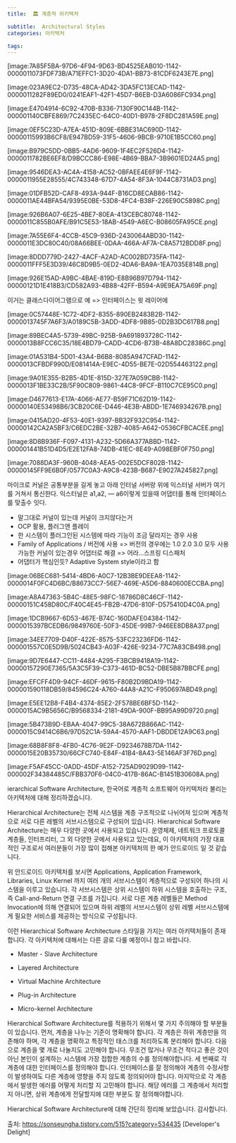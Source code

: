 ```yaml
---
title:  🏛 계층적 아키텍처

subtitle:  Architectural Styles
categories: 아키텍처

tags: 
---
```


  
  
  
[image:7A85F5BA-97D6-4F94-9D63-BD4525EAB010-1142-0000011073FDF73B/A71EFFC1-3D20-4DA1-BB73-81CDF6243E7E.png]  
  
  
[image:023A9EC2-D735-48CA-AD42-3DA5FC13ECAD-1142-0000011282F89ED0/0241EAF1-42F1-45D7-B6EB-D3A6086FC934.png]  
  
  
[image:E4704914-6C92-470B-B336-7130F90C144B-1142-000001140CBFE869/7C2435EC-64C0-40D1-B978-2F8DC281A59E.png]  
  
  
  
[image:0EF5C23D-A7EA-451D-809E-6BBE31AC690D-1142-00000115993B6CF8/E947BD59-31F5-4606-9BCB-9710E1B5CC60.png]  
  
  
[image:B979C5DD-0BB5-4AD6-9609-1F4EC2F526D4-1142-0000011782BE6EF8/D9BCCC86-E98E-4B69-BBA7-3B9601ED24A5.png]  
  
  
[image:9546DEA3-AC4A-4158-AC52-0BFAEE4E6F9F-1142-0000011955E28555/4C743348-67D7-4A54-8F3A-1044C8731AD3.png]  
  
  
[image:01DFB52D-CAF8-493A-944F-B16CD8ECAB86-1142-0000011AE44BFA54/9395E0BE-53D8-4FC4-B38F-226E90C5898C.png]  
  
  
[image:926B6A07-6E25-4BE7-80EA-413CEBC80748-1142-0000011C855B0AFE/B91C5E53-18AB-4549-A6EC-B08605FA95CE.png]  
  
  
[image:7A55E6F4-4CCB-45C9-936D-2430064ABD30-1142-0000011E3DC80C40/08A66BEE-0DAA-466A-AF7A-C8A5712BDD8F.png]  
  
  
[image:8DDD779D-2427-4ACF-A2AD-AC002BD735FA-1142-0000011FFF5E3D39/46C8D9B5-0ED2-4DA6-BA9A-1EA7035E814B.png]  
  
  
[image:926E15AD-A9BC-4BAE-819D-E8B96B97D794-1142-00000121D1E418B3/CD582A93-4B88-42FF-B594-A9E9EA75A69F.png]  
  
이거는 클래스다이어그램으로 예 => 인터페이스는 윗 레이어에  
  
  
  
[image:0C57448E-1C72-4DF2-8355-890EB2483B2B-1142-0000013745F7A6F3/A0189C5B-3ADD-4DF8-9B85-0D2B3DC617B8.png]  
  
  
[image:89BEC4A5-5739-49BC-925B-9A691893728C-1142-0000013B8FCC6C35/18E4BD79-CADD-4CD6-B73B-48A8DC28386C.png]  
  
  
[image:01A531B4-5D01-43A4-B6B8-8085A947CFAD-1142-0000013CFBDF990D/E081414A-E9EC-4D55-BE7E-02D554463122.png]  
  
  
[image:9A01E355-B2B5-4D1E-815D-327E7A059CBB-1142-0000013F1BE33C2B/5F90C809-9861-44C8-9FCF-B110C7CE95C0.png]  
  
  
[image:D4677613-E17A-4066-AE77-B59F71C62D19-1142-00000140E53498B6/3CB20C6E-D446-4E3B-ABDD-1E746934267B.png]  
  
  
[image:0415AD20-4F53-40E1-9397-BB32F932C954-1142-00000142CA2A5BF3/C6EDC2BE-32B7-4085-A642-0536CFBCACEE.png]  
  
  
[image:8D8B936F-F097-4131-A232-5D66A377ABBD-1142-000001441B51D4D5/E2E12FA8-74DB-41EC-8E49-A098EBF0F750.png]  
  
  
[image:7088DA3F-960B-4048-AEA5-002E5DCF802B-1142-00000145FF9E6B0F/0577C0A3-A9C8-423B-B687-E9027A245827.png]  
  
마이크로 커널은 공통부분을 길게 놓고 아래 인터널 서버랑 위에 익스터널 서버가 여기를 거쳐서 통신한다. 익스터널은 a1,a2, — a6이렇게 있을때 어댑터를 통해 인터페이스를 맞출수 잇다.  
  
  
  
- 말그대로 커널이 있는데 커널이 크지않다는거  
- OCP 활용, 플러그앤 플레이  
- 한 시스템이 플러그인된 시스템에 따라 기능이 조금 달라지는 경우 사용  
- Family of Applications / 버전에 사용 => 버전의 경우에는 1.0 2.0 3.0 모두 사용가능한 커널이 있는경우 어댑터로 해결 => 어라…스프링 디스패처  
- 어댑터가 핵심인듯? Adaptive System style이라고 함  
  
[image:06BEC681-5414-4BD6-A0C7-12B3BE9DEEA8-1142-0000014F0FC4D6BC/B8673CC7-56E7-469E-A5D6-8840600ECCBA.png]  
  
  
[image:A8A47363-5B4C-48E5-98FC-18786D8C46CF-1142-00000151C458D80C/F40C4E45-FB2B-47D6-810F-D575410D4C0A.png]  
  
  
[image:1DCB9667-6D53-467E-B74C-160DAFE04384-1142-0000015397BCEDB6/9849760E-50F3-45DE-99B7-946EE8DB8A37.png]  
  
  
[image:34EE7709-D40F-422E-8575-53FC23236FD6-1142-000001557C0E5D9B/5024CB43-A03F-426E-9234-77C7A83CB498.png]  
  
  
[image:9D7E6447-CC11-4484-A295-F3BCB9418A19-1142-00000157290E7365/5A3C5F39-C373-461D-BC52-DBE5B87BBCFE.png]  
  
  
[image:EFCFF4D9-94CF-46DF-9615-F80B2D9BDA19-1142-000001590118DB59/84596C24-A760-44A8-A21C-F950697ABD49.png]  
  
  
[image:E5EE12B8-F4B4-4374-85E2-2F578BE6BF5D-1142-0000015AC9B5656C/B9568334-2181-49DA-900F-BB95A99D9720.png]  
  
  
[image:5B473B9D-EBAA-4047-99C5-38A672B866AC-1142-0000015C9414C6B6/97D52C1A-59A4-4570-AAF1-DBDDE12A9C63.png]  
  
  
[image:68B8F8F8-4FB0-4C76-9E2F-D9234678B7DA-1142-0000015E20B35730/66CFC740-E84F-41B4-8A43-5E146AF3F76D.png]  
  
  
[image:F5AF45CC-0ADD-45DF-A152-725AD9029D99-1142-000002F34384485C/FBB370F6-04C0-417B-86AC-B1451B30608A.png]  
  
  
  
ierarchical Software Architecture, 한국어로 계층적 소프트웨어 아키텍처라 불리는 아키텍처에 대해 정리하겠습니다.  
  
   
  
Hierarchical Architecture는 전체 시스템을 계층 구조적으로 나뉘어져 있으며 계층적으로 서로 다른 레벨의 서브시스템으로 구성되어 있습니다. Hierarchical Software Architecture는 매우 다양한 곳에서 사용되고 있습니다. 운영체제, 네트워크 프로토콜 계층들, 인터프리터, 그 외 다양한 곳에서 사용되고 있는데요, 이 아키텍처의 가장 대표적인 구조로서 여러분들이 가장 많이 접해본 아키텍처의 한 예가 안드로이드 일 것 같습니다.   
  
   
  
  
   
  
위 안드로이드 아키텍처를 보시면 Applications, Application Framework, Libraries, Linux Kernel 까지 여러 개의 서브시스템이 계층적으로 구성되어 하나의 시스템을 이루고 있습니다. 각 서브시스템은 상위 시스템이 하위 시스템을 호출하는 구조, 즉 Call-and-Return 연결 구조를 가집니다. 서로 다른 계층 레벨들은 Method Invocation에 의해 연결되어 있으며 하위 레벨의 서브시스템이 상위 레벨 서브시스템에게 필요한 서비스를 제공하는 방식으로 구성됩니다.   
  
   
  
이런 Hierarchical Software Architecture 스타일을 가지는 여러 아키텍처들이 존재합니다. 각 아키텍처에 대해서는 다른 글로 다룰 예정이니 참고 바랍니다.  
  
- Master - Slave Architecture  
  
- Layered Architecture  
  
- Virtual Machine Architecture  
  
- Plug-in Architecture  
  
- Micro-kernel Architecture  
  
   
  
Hierarchical Software Architecture를 적용하기 위해서 몇 가지 주의해야 할 부분들이 있습니다. 먼저, 계층을 나누는 기준이 명확해야 합니다. 각 계층은 하위 계층만을 의존해야 하며, 각 계층을 명확하고 특정적인 태스크를 처리하도록 분리해야 합니다. 다음으로 계층을 몇 개로 나눌지도 고민해야 합니다. 무조건 많거나 무조건 적다고 좋은 것이 아닌 본인이 설계하는 시스템에 가장 접합한 계층의 수를 정의해야합니다. 세 번째로 각 계층에 대한 인터페이스를 정의해야 합니다. 인터페이스를 잘 정의해야 계층의 수정사항이 발생하여도 다른 계층에 영향을 주지 않도록 정의되어야 합니다. 마지막으로 각 계층에서 발생한 에러를 어떻게 처리할 지 고민해야 합니다. 해당 에러를 그 계층에서 처리할 지 아니면, 상위 계층에게 전달할지에 대한 부분도 잘 정의해야합니다.  
  
   
  
Hierarchical Software Architecture에 대해 간단히 정리해 보았습니다. 감사합니다.  
  
  
  
출처: https://sonseungha.tistory.com/515?category=534435 [Developer's Delight]  
